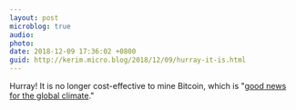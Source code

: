 ```yaml
---
layout: post
microblog: true
audio: 
photo: 
date: 2018-12-09 17:36:02 +0800
guid: http://kerim.micro.blog/2018/12/09/hurray-it-is.html
---
```

Hurray! It is no longer cost-effective to mine Bitcoin, which is "[good news for the global climate](http://crookedtimber.org/2018/12/08/a-small-piece-of-good-news-for-the-global-climate/)."
